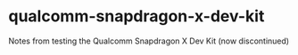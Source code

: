 # qualcomm-snapdragon-x-dev-kit
Notes from testing the Qualcomm Snapdragon X Dev Kit (now discontinued)
